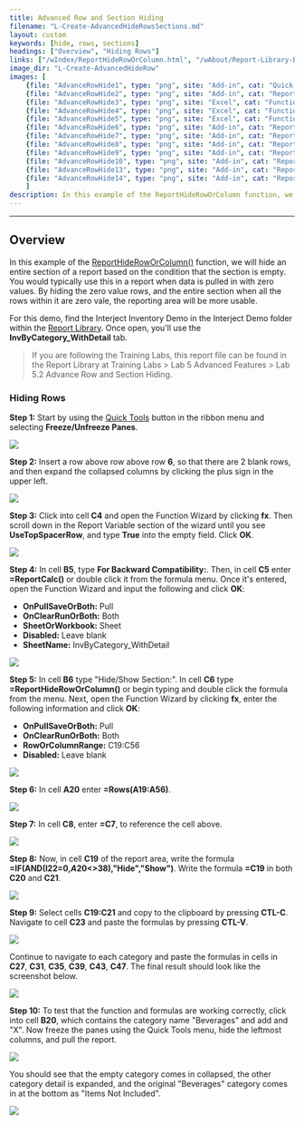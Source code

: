 ```yaml
---
title: Advanced Row and Section Hiding
filename: "L-Create-AdvancedHideRowsSections.md"
layout: custom 
keywords: [hide, rows, sections]
headings: ["Overview", "Hiding Rows"]
links: ["/wIndex/ReportHideRowOrColumn.html", "/wAbout/Report-Library-Basics.html", "/wPortal/INTERJECT-Ribbon-Menu-Items.html"]
image_dir: "L-Create-AdvancedHideRow"
images: [
	{file: "AdvanceRowHide1", type: "png", site: "Add-in", cat: "Quick Tools", sub: "", report: "Inventory By Category", ribbon: "Advanced", config: ""}, 
	{file: "AdvanceRowHide2", type: "png", site: "Add-in", cat: "Report", sub: "", report: "Inventory By Category", ribbon: "", config: "Yes"}, 
	{file: "AdvanceRowHide3", type: "png", site: "Excel", cat: "Function Wizard", sub: "", report: "Inventory By Category", ribbon: "", config: "Yes"}, 
	{file: "AdvanceRowHide4", type: "png", site: "Excel", cat: "Function Wizard", sub: "", report: "Inventory By Category", ribbon: "", config: "Yes"}, 
	{file: "AdvanceRowHide5", type: "png", site: "Excel", cat: "Function Wizard", sub: "", report: "Inventory By Category", ribbon: "", config: "Yes"}, 
	{file: "AdvanceRowHide6", type: "png", site: "Add-in", cat: "Report", sub: "", report: "Inventory By Category", ribbon: "", config: "Yes"}, 
	{file: "AdvanceRowHide7", type: "png", site: "Add-in", cat: "Report", sub: "", report: "", ribbon: "", config: "Yes"}, 
	{file: "AdvanceRowHide8", type: "png", site: "Add-in", cat: "Report", sub: "", report: "Inventory By Category", ribbon: "", config: ""}, 
	{file: "AdvanceRowHide9", type: "png", site: "Add-in", cat: "Report", sub: "", report: "Inventory By Category", ribbon: "", config: ""}, 
	{file: "AdvanceRowHide10", type: "png", site: "Add-in", cat: "Report", sub: "", report: "Inventory By Category", ribbon: "", config: ""}, 
	{file: "AdvanceRowHide13", type: "png", site: "Add-in", cat: "Report", sub: "", report: "Inventory By Category", ribbon: "", config: ""}, 
	{file: "AdvanceRowHide14", type: "png", site: "Add-in", cat: "Report", sub: "", report: "Inventory By Category", ribbon: "Simple", config: ""}
	]
description: In this example of the ReportHideRowOrColumn function, we will hide an entire section of a report based on the condition that the section is empty. You would typically use this in a report when data is pulled in with zero values. By hiding the zero value rows, and the entire section when all the rows within it are zero vale, the reporting area will be more usable. 
---
```

* * *

## Overview

In this example of the [ReportHideRowOrColumn()](/wIndex/ReportHideRowOrColumn.html) function, we will hide an entire section of a report based on the condition that the section is empty. You would typically use this in a report when data is pulled in with zero values. By hiding the zero value rows, and the entire section when all the rows within it are zero vale, the reporting area will be more usable. 

For this demo, find the Interject Inventory Demo in the Interject Demo folder within the [Report Library](/wAbout/Report-Library-Basics.html). Once open, you'll use the **InvByCategory_WithDetail** tab.

<blockquote class=lab_info>
 If you are following the Training Labs, this report file can be found in the Report Library at Training Labs > Lab 5 Advanced Features > Lab 5.2 Advance Row and Section Hiding.
</blockquote>

### Hiding Rows

**Step 1:** Start by using the [Quick Tools](/wPortal/INTERJECT-Ribbon-Menu-Items.html) button in the ribbon menu and selecting **Freeze/Unfreeze Panes**.

![](/images/L-Create-AdvancedHideRow/AdvanceRowHide1.png)
<br> 

**Step 2:** Insert a row above row above row **6**, so that there are 2 blank rows, and then expand the collapsed columns by clicking the plus sign in the upper left.

![](/images/L-Create-AdvancedHideRow/AdvanceRowHide2.png)
<br>

**Step 3:** Click into cell **C4** and open the Function Wizard by clicking **fx**. Then scroll down in the Report Variable section of the wizard until you see **UseTopSpacerRow**, and type **True** into the empty field. Click **OK**.

![](/images/L-Create-AdvancedHideRow/AdvanceRowHide3.png)
<br>

**Step 4:** In cell **B5**, type **For Backward Compatibility:**. Then, in cell **C5** enter **=ReportCalc()** or double click it from the formula menu. Once it's entered, open the Function Wizard and input the following and click **OK**:

- **OnPullSaveOrBoth:** Pull
- **OnClearRunOrBoth:** Both
- **SheetOrWorkbook:** Sheet
- **Disabled:** Leave blank
- **SheetName:** InvByCategory_WithDetail

![](/images/L-Create-AdvancedHideRow/AdvanceRowHide4.png)
<br>

**Step 5:** In cell **B6** type "Hide/Show Section:". In cell **C6** type **=ReportHideRowOrColumn()** or begin typing and double click the formula from the menu. Next, open the Function Wizard by clicking **fx**, enter the following information and click **OK**:

- **OnPullSaveOrBoth:** Pull
- **OnClearRunOrBoth:** Both
- **RowOrColumnRange:** C19:C56
- **Disabled:** Leave blank

![](/images/L-Create-AdvancedHideRow/AdvanceRowHide5.png)
<br>

**Step 6:** In cell **A20** enter **=Rows(A19:A56)**.

![](/images/L-Create-AdvancedHideRow/AdvanceRowHide6.png)
<br>

**Step 7:** In cell **C8**, enter **=C7**, to reference the cell above.

![](/images/L-Create-AdvancedHideRow/AdvanceRowHide7.png)
<br>

**Step 8:** Now, in cell **C19** of the report area, write the formula **=IF(AND(I22=0,$A$20<>38),\"Hide\",\"Show\")**. Write the formula **=C19** in both **C20** and **C21**.

![](/images/L-Create-AdvancedHideRow/AdvanceRowHide8.png)
<br>

**Step 9:** Select cells **C19:C21** and copy to the clipboard by pressing **CTL-C**. Navigate to cell **C23** and paste the formulas by pressing **CTL-V**.

![](/images/L-Create-AdvancedHideRow/AdvanceRowHide9.png)
<br>

Continue to navigate to each category and paste the formulas in cells in **C27**, **C31**, **C35**, **C39**, **C43**, **C47**. The final result should look like the screenshot below.

![](/images/L-Create-AdvancedHideRow/AdvanceRowHide10.png)
<br>

**Step 10:** To test that the function and formulas are working correctly, click into cell **B20**, which contains the category name "Beverages" and add and "X". Now freeze the panes using the Quick Tools menu, hide the leftmost columns, and pull the report.

![](/images/L-Create-AdvancedHideRow/AdvanceRowHide13.png)
<br>

You should see that the empty category comes in collapsed, the other category detail is expanded, and the original "Beverages" category comes in at the bottom as "Items Not Included".

![](/images/L-Create-AdvancedHideRow/AdvanceRowHide14.png)
<br>

